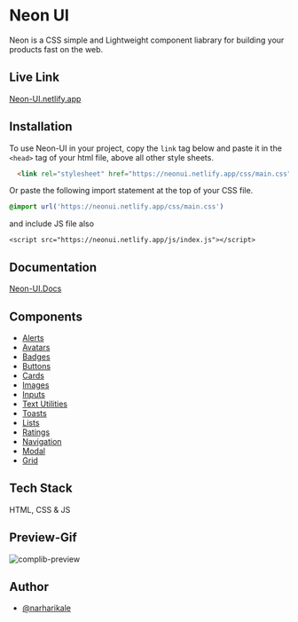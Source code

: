 # Neon UI

Neon is a CSS simple and Lightweight component liabrary for building your products fast on the web.

## Live Link
[Neon-UI.netlify.app](https://neonui.netlify.app/)

## Installation
To use Neon-UI in your project, copy the `link` tag below and paste it in the `<head>` tag of your html file, above all other style sheets.

```html
  <link rel="stylesheet" href="https://neonui.netlify.app/css/main.css">
```

Or paste the following import statement at the top of your CSS file.

```css
@import url('https://neonui.netlify.app/css/main.css')
```
and include JS file also
```JS
<script src="https://neonui.netlify.app/js/index.js"></script>
```

## Documentation
[Neon-UI.Docs](https://neonui.netlify.app/docsite/docsite.html)

## Components
- [Alerts](https://neonui.netlify.app/components/alert/alert.html)
- [Avatars](https://neonui.netlify.app/components/avatar/avatar.html)
- [Badges](https://neonui.netlify.app/components/badge/badge.html)
- [Buttons](https://neonui.netlify.app/components/button/button.html)
- [Cards](https://neonui.netlify.app/components/card/card.html)
- [Images](https://neonui.netlify.app/components/image/image.html)
- [Inputs](https://neonui.netlify.app/components/input/input.html)
- [Text Utilities](https://neonui.netlify.app/components/textutilities/textutilities)
- [Toasts](https://neonui.netlify.app/components/toast/toast.html)
- [Lists](https://neonui.netlify.app/components/list/list.html)
- [Ratings](https://neonui.netlify.app/components/ratings/ratings.html)
- [Navigation](https://neonui.netlify.app/components/navigation/navigation.html)
- [Modal](https://neonui.netlify.app/components/modal/modal.html)
- [Grid](https://neonui.netlify.app/components/grid/grid.html)

## Tech Stack
HTML, CSS & JS

## Preview-Gif
![complib-preview](https://user-images.githubusercontent.com/71428794/154898785-89b5959f-4d71-4f28-88fb-2ce3251be273.gif)


## Author
- [@narharikale](https://github.com/narharikale)



